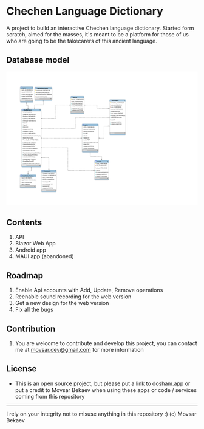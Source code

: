# Chechen Language Dictionary

A project to build an interactive Chechen language dictionary. Started form scratch, aimed for the masses, it's meant to be a platform for those of us who are going to be the takecarers of this ancient language.

## Database model
![model](https://github.com/movsar/chldr/blob/main/etc/mysql-database-backup/model.svg)

## Contents
1. API
2. Blazor Web App
3. Android app
4. MAUI app (abandoned) 

## Roadmap
1. Enable Api accounts with Add, Update, Remove operations
3. Reenable sound recording for the web version
3. Get a new design for the web version
4. Fix all the bugs

## Contribution
1. You are welcome to contribute and develop this project, you can contact me at movsar.dev@gmail.com for more information

## License
* This is an open source project, but please put a link to dosham.app or put a credit to Movsar Bekaev when using these apps or code / services coming from this repository

---
I rely on your integrity not to misuse anything in this repository :)
(c) Movsar Bekaev
